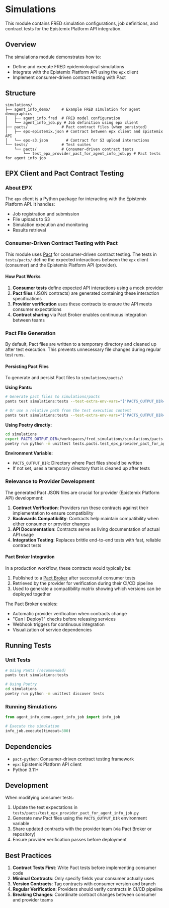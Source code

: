# Simulations

This module contains FRED simulation configurations, job definitions, and contract tests for the Epistemix Platform API integration.

## Overview

The simulations module demonstrates how to:
- Define and execute FRED epidemiological simulations
- Integrate with the Epistemix Platform API using the `epx` client
- Implement consumer-driven contract testing with Pact

## Structure

```
simulations/
├── agent_info_demo/     # Example FRED simulation for agent demographics
│   ├── agent_info.fred  # FRED model configuration
│   └── agent_info_job.py # Job definition using epx client
├── pacts/               # Pact contract files (when persisted)
│   ├── epx-epistemix.json # Contract between epx client and Epistemix API
│   └── epx-s3.json        # Contract for S3 upload interactions
└── tests/               # Test suites
    └── pacts/           # Consumer-driven contract tests
        └── test_epx_provider_pact_for_agent_info_job.py # Pact tests for agent info job
```

## EPX Client and Pact Contract Testing

### About EPX

The `epx` client is a Python package for interacting with the Epistemix Platform API. It handles:
- Job registration and submission
- File uploads to S3
- Simulation execution and monitoring
- Results retrieval

### Consumer-Driven Contract Testing with Pact

This module uses [Pact](https://docs.pact.io/) for consumer-driven contract testing. The tests in `tests/pacts/` define the expected interactions between the `epx` client (consumer) and the Epistemix Platform API (provider).

#### How Pact Works

1. **Consumer tests** define expected API interactions using a mock provider
2. **Pact files** (JSON contracts) are generated containing these interaction specifications
3. **Provider verification** uses these contracts to ensure the API meets consumer expectations
4. **Contract sharing** via Pact Broker enables continuous integration between teams

### Pact File Generation

By default, Pact files are written to a temporary directory and cleaned up after test execution. This prevents unnecessary file changes during regular test runs.

#### Persisting Pact Files

To generate and persist Pact files to `simulations/pacts/`:

**Using Pants:**
```bash
# Generate pact files to simulations/pacts
pants test simulations:tests --test-extra-env-vars="['PACTS_OUTPUT_DIR=/workspaces/fred_simulations/simulations/pacts']"

# Or use a relative path from the test execution context
pants test simulations:tests --test-extra-env-vars="['PACTS_OUTPUT_DIR=simulations/pacts']"
```

**Using Poetry directly:**
```bash
cd simulations
export PACTS_OUTPUT_DIR=/workspaces/fred_simulations/simulations/pacts
poetry run python -m unittest tests.pacts.test_epx_provider_pact_for_agent_info_job
```

**Environment Variable:**
- `PACTS_OUTPUT_DIR`: Directory where Pact files should be written
- If not set, uses a temporary directory that is cleaned up after tests

### Relevance to Provider Development

The generated Pact JSON files are crucial for provider (Epistemix Platform API) development:

1. **Contract Verification**: Providers run these contracts against their implementation to ensure compatibility
2. **Backwards Compatibility**: Contracts help maintain compatibility when either consumer or provider changes
3. **API Documentation**: Contracts serve as living documentation of actual API usage
4. **Integration Testing**: Replaces brittle end-to-end tests with fast, reliable contract tests

#### Pact Broker Integration

In a production workflow, these contracts would typically be:
1. Published to a [Pact Broker](https://docs.pact.io/pact_broker) after successful consumer tests
2. Retrieved by the provider for verification during their CI/CD pipeline
3. Used to generate a compatibility matrix showing which versions can be deployed together

The Pact Broker enables:
- Automatic provider verification when contracts change
- "Can I Deploy?" checks before releasing services
- Webhook triggers for continuous integration
- Visualization of service dependencies

## Running Tests

### Unit Tests
```bash
# Using Pants (recommended)
pants test simulations:tests

# Using Poetry
cd simulations
poetry run python -m unittest discover tests
```

### Running Simulations

```python
from agent_info_demo.agent_info_job import info_job

# Execute the simulation
info_job.execute(timeout=300)
```

## Dependencies

- `pact-python`: Consumer-driven contract testing framework
- `epx`: Epistemix Platform API client
- Python 3.11+

## Development

When modifying consumer tests:
1. Update the test expectations in `tests/pacts/test_epx_provider_pact_for_agent_info_job.py`
2. Generate new Pact files using the `PACTS_OUTPUT_DIR` environment variable
3. Share updated contracts with the provider team (via Pact Broker or repository)
4. Ensure provider verification passes before deployment

## Best Practices

1. **Contract Tests First**: Write Pact tests before implementing consumer code
2. **Minimal Contracts**: Only specify fields your consumer actually uses
3. **Version Contracts**: Tag contracts with consumer version and branch
4. **Regular Verification**: Providers should verify contracts in CI/CD pipeline
5. **Breaking Changes**: Coordinate contract changes between consumer and provider teams